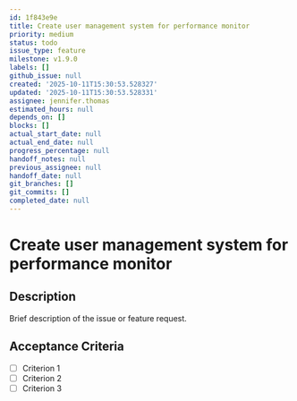```yaml
---
id: 1f843e9e
title: Create user management system for performance monitor
priority: medium
status: todo
issue_type: feature
milestone: v1.9.0
labels: []
github_issue: null
created: '2025-10-11T15:30:53.528327'
updated: '2025-10-11T15:30:53.528331'
assignee: jennifer.thomas
estimated_hours: null
depends_on: []
blocks: []
actual_start_date: null
actual_end_date: null
progress_percentage: null
handoff_notes: null
previous_assignee: null
handoff_date: null
git_branches: []
git_commits: []
completed_date: null
---
```


# Create user management system for performance monitor

## Description

Brief description of the issue or feature request.

## Acceptance Criteria

- [ ] Criterion 1
- [ ] Criterion 2
- [ ] Criterion 3